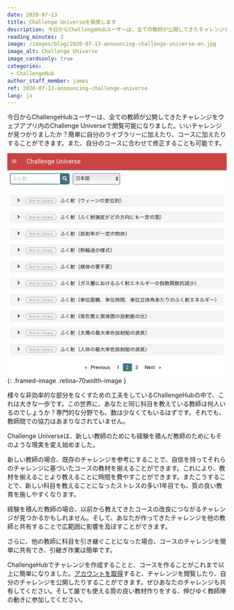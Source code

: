 ```yaml
---
date: 2020-07-13
title: Challenge Universeを発表します
description: 今日からChallengeHubユーザーは、全ての教師が公開してきたチャレンジをChallenge Universeで閲覧可能になりました
reading_minutes: 2
image: /images/blog/2020-07-13-announcing-challenge-universe-en.jpg
image_alt: Challenge Universe
image_cardsonly: true
categories:
 - ChallengeHub
author_staff_member: james
ref: 2020-07-13-announcing-challenge-universe
lang: ja
---
```


今日からChallengeHubユーザーは、全ての教師が公開してきたチャレンジをウェブアプリ内のChallenge Universeで閲覧可能になりました。いいチャレンジが見つかりましたか？簡単に自分のライブラリーに加えたり、コースに加えたりすることができます。また、自分のコースに合わせて修正することも可能です。

![Challenge Universe](/images/blog/2020-07-13-announcing-challenge-universe-ja.jpg){: .framed-image .retina-70width-image }

様々な非効率的な部分をなくすための工夫をしているChallengeHubの中で、これは大きな一歩です。この世界に、あなたと同じ科目を教えている教師は何人いるのでしょうか？専門的な分野でも、数は少なくてもいるはずです。それでも、教師間での協力はあまりなされていません。

Challenge Universeは、新しい教師のためにも経験を積んだ教師のためにもそのような現実を変え始めました。

新しい教師の場合、既存のチャレンジを参考にすることで、自信を持ってそれらのチャレンジに基づいたコースの教材を揃えることができます。これにより、教材を揃えることより教えることに時間を費やすことができます。またこうすることで、新しい科目を教えることになったストレスの多い1年目でも、質の良い教育を施しやすくなります。

経験を積んだ教師の場合、以前から教えてきたコースの改良につながるチャレンジが見つかるかもしれません。そして、あなたが作ってきたチャレンジを他の教師と共有することで広範囲に影響を及ぼすことができます。

さらに、他の教師に科目を引き継ぐことになった場合、コースのチャレンジを簡単に共有でき、引継ぎ作業は簡単です。

ChallengeHubでチャレンジを作成することと、コースを作ることがこれまで以上に簡単になりました。[アカウントを取得]( /ja/#お申し込みお問い合わせ )すると、チャレンジを閲覧したり、自分のチャレンジを公開したりすることができます。ぜひあなたのチャレンジも共有してください。そして誰でも使える質の良い教材作りをする、伸びゆく教師陣の動きに参加してください。
